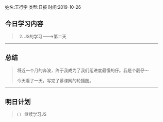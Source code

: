 姓名:王行宇
类型:日报
时间:2019-10-26

## 今日学习内容 ##
>2. JS的学习--->第二天
* * *
## 总结 ##
> 将近一个月的奔波，终于我成为了我们组进度最慢的仔。我是个靓仔～
>
> 今天看了一天，写完了慕课网的轮播图。
* * *
## 明日计划 ##
> - [ ] 继续学习JS
